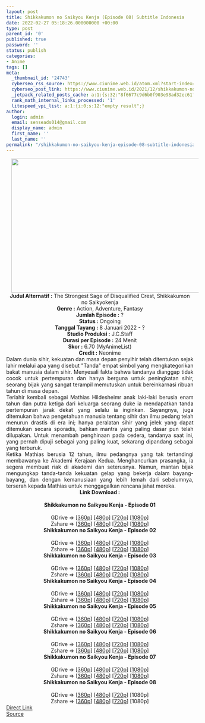 ```yaml
---
layout: post
title: Shikkakumon no Saikyou Kenja (Episode 08) Subtitle Indonesia
date: 2022-02-27 05:18:26.000000000 +00:00
type: post
parent_id: '0'
published: true
password: ''
status: publish
categories:
- Anime
tags: []
meta:
  _thumbnail_id: '24743'
  cyberseo_rss_source: https://www.ciunime.web.id/atom.xml?start-index=1
  cyberseo_post_link: https://www.ciunime.web.id/2021/12/shikkakumon-no-saikyou-kenja-subtitle.html
  _jetpack_related_posts_cache: a:1:{s:32:"8f6677c9d6b0f903e98ad32ec61f8deb";a:2:{s:7:"expires";i:1657947058;s:7:"payload";a:3:{i:0;a:1:{s:2:"id";i:25111;}i:1;a:1:{s:2:"id";i:25054;}i:2;a:1:{s:2:"id";i:24956;}}}}
  rank_math_internal_links_processed: '1'
  litespeed_vpi_list: a:1:{i:0;s:12:"empty result";}
author:
  login: admin
  email: senseads014@gmail.com
  display_name: admin
  first_name: ''
  last_name: ''
permalink: "/shikkakumon-no-saikyou-kenja-episode-08-subtitle-indonesia/"
---
```

<div class="separator" style="clear: both; text-align: center;"><a href="https://blogger.googleusercontent.com/img/a/AVvXsEgykXe5fIipLmfXPYfZWYPrPodxl0HMv4MEF_P-G-AtpMIhaC4lJNMiOKMibpug0saoxHzbZK83YnsuR5bfko7trv4lR7OCkqOpYFX8Kxvt-QwEch_M8mOo_f6XNFi3HGbG8zeKAWMZCa-Fmf7vKjvlKL2BdGa_nvKkbR_DTt3a_7B8CGgEBIRz4Q81=s1280" style="margin-left: 1em; margin-right: 1em;"><img border="0" data-original-height="720" data-original-width="1280" height="360" src="{{ site.baseurl }}/assets/2022/02/AVvXsEgykXe5fIipLmfXPYfZWYPrPodxl0HMv4MEF_P-G-AtpMIhaC4lJNMiOKMibpug0saoxHzbZK83YnsuR5bfko7trv4lR7OCkqOpYFX8Kxvt-QwEch_M8mOo_f6XNFi3HGbG8zeKAWMZCa-Fmf7vKjvlKL2BdGa_nvKkbR_DTt3a_7B8CGgEBIRz4Q81=w640-h360" width="640" /></a></div>
<div class="separator" style="clear: both; text-align: center;"></div>
<div style="text-align: center;"><b>Judul</b><b><b> Alternatif</b> :</b> The Strongest Sage of Disqualified Crest, Shikkakumon no Saikyokenja</div>
<div style="text-align: center;"><b><b>Genre :</b></b> Action, Adventure, Fantasy</div>
<div style="text-align: center;"><b>Jumlah Episode :</b> ?<br /><b>Status :&nbsp;</b>Ongoing<br /><b>Tanggal Tayang :</b> 8 Januari 2022 - ?<br /><b>Studio Produksi :</b>&nbsp;J.C.Staff<br /><b>Durasi per Episode :</b> 24 Menit</div>
<div style="text-align: center;"><b>Skor :</b> 6.70 (MyAnimeList)</div>
<div style="text-align: center;"><b>Credit :</b>&nbsp;Neonime</div>
<div style="text-align: center;"></div>
<div style="text-align: justify;">
<div>Dalam dunia sihir, kekuatan dan masa depan penyihir telah ditentukan sejak lahir melalui apa yang disebut "Tanda" empat simbol yang mengkategorikan bakat manusia dalam sihir. Menyesali fakta bahwa tandanya dianggap tidak cocok untuk pertempuran dan hanya berguna untuk peningkatan sihir, seorang bijak yang sangat terampil memutuskan untuk bereinkarnasi ribuan tahun di masa depan.</div>
<div></div>
<div>Terlahir kembali sebagai Mathias Hildesheimr anak laki-laki berusia enam tahun dan putra ketiga dari keluarga seorang duke ia mendapatkan tanda pertempuran jarak dekat yang selalu ia inginkan. Sayangnya, juga ditemukan bahwa pengetahuan manusia tentang sihir dan ilmu pedang telah menurun drastis di era ini; hanya peralatan sihir yang jelek yang dapat ditemukan secara sporadis, bahkan mantra yang paling dasar pun telah dilupakan. Untuk menambah penghinaan pada cedera, tandanya saat ini, yang pernah dipuji sebagai yang paling kuat, sekarang dipandang sebagai yang terburuk.</div>
<div></div>
<div>Ketika Mathias berusia 12 tahun, ilmu pedangnya yang tak tertandingi membawanya ke Akademi Kerajaan Kedua. Menghancurkan prasangka, ia segera membuat riak di akademi dan seterusnya. Namun, mantan bijak mengungkap tanda-tanda kekuatan gelap yang bekerja dalam bayang-bayang, dan dengan kemanusiaan yang lebih lemah dari sebelumnya, terserah kepada Mathias untuk menggagalkan rencana jahat mereka.</div>
</div>
<div style="text-align: justify;"></div>
<div style="text-align: justify;"></div>
<div style="text-align: center;">
<div style="text-align: center;">
<div style="text-align: left;">
<div style="text-align: center;"><b>Link Download :</b></div>
<div style="text-align: center;"><b><br /></b></div>
<div style="text-align: center;"><span style="text-align: left;"><b>Shikkakumon no Saikyou Kenja&nbsp;</b></span><b>- Episode 01</b></div>
<div style="text-align: center;"><b><br /></b></div>
<div style="text-align: center;">GDrive =&gt; [<a href="https://acefile.co/f/64760535/snsk-1-360p-samehadaku-care-mp4" target="_blank" rel="noopener">360p</a>] [<a href="https://acefile.co/f/64760545/snsk-1-480p-samehadaku-care-mp4" target="_blank" rel="noopener">480p</a>] [<a href="https://acefile.co/f/64760837/snsk-1-mp4hd-samehadaku-care-mp4" target="_blank" rel="noopener">720p</a>] [<a href="https://acefile.co/f/64761001/snsk-1-fullhd-samehadaku-care-mp4" target="_blank" rel="noopener">1080p</a>]</div>
<div style="text-align: center;">Zshare =&gt; [<a href="https://www119.zippyshare.com/v/XrwyiOA0/file.html" target="_blank" rel="noopener">360p</a>] [<a href="https://www119.zippyshare.com/v/dSmFiDoK/file.html" target="_blank" rel="noopener">480p</a>] [<a href="https://www119.zippyshare.com/v/OYtnpgsj/file.html" target="_blank" rel="noopener">720p</a>] [<a href="https://www29.zippyshare.com/v/2Kw9Pfip/file.html" target="_blank" rel="noopener">1080p</a>]</div>
<div style="text-align: center;"></div>
<div style="text-align: center;">
<div><span style="text-align: left;"><b>Shikkakumon no Saikyou Kenja&nbsp;</b></span><b>- Episode 02</b></div>
<div><b><br /></b></div>
<div>GDrive =&gt; [<a href="https://www.mp4upload.com/3pm78xenu09m" target="_blank" rel="noopener">360p</a>] [<a href="https://acefile.co/f/65385371/neonime_shikkakumon-02-480p-zip" target="_blank" rel="noopener">480p</a>] [<a href="https://acefile.co/f/65385719/neonime_shikkakumon-02-720p-zip" target="_blank" rel="noopener">720p</a>] [<a href="https://acefile.co/f/65386107/neonime_shikkakumon-02-1080p-zip" target="_blank" rel="noopener">1080p</a>]</div>
<div>Zshare =&gt; [<a href="https://www65.zippyshare.com/v/NNlhso8X/file.html" target="_blank" rel="noopener">360p</a>] [<a href="https://www14.zippyshare.com/v/cE6aX72o/file.html" target="_blank" rel="noopener">480p</a>] [<a href="https://www113.zippyshare.com/v/YiHwi8hT/file.html" target="_blank" rel="noopener">720p</a>] [<a href="https://www51.zippyshare.com/v/VsVPbNy3/file.html" target="_blank" rel="noopener">1080p</a>]</div>
<div></div>
<div>
<div><span style="text-align: left;"><b>Shikkakumon no Saikyou Kenja&nbsp;</b></span><b>- Episode 03</b></div>
<div><b><br /></b></div>
<div>GDrive =&gt; [<a href="https://www.mp4upload.com/eyw56kc1mnjo" target="_blank" rel="noopener">360p</a>] [<a href="https://acefile.co/f/66000984/neonime_shikkakumon-03-480p-zip" target="_blank" rel="noopener">480p</a>] [<a href="https://acefile.co/f/66001363/neonime_shikkakumon-03-720p-zip" target="_blank" rel="noopener">720p</a>] [<a href="https://acefile.co/f/66001938/neonime_shikkakumon-03-1080p-zip" target="_blank" rel="noopener">1080p</a>]</div>
<div>Zshare =&gt; [<a href="https://www69.zippyshare.com/v/s2EQQw1k/file.html" target="_blank" rel="noopener">360p</a>] [<a href="https://www76.zippyshare.com/v/hTAHBSBv/file.html" target="_blank" rel="noopener">480p</a>] [<a href="https://www66.zippyshare.com/v/epIePwxI/file.html" target="_blank" rel="noopener">720p</a>] [<a href="https://www46.zippyshare.com/v/2qFmo9y9/file.html" target="_blank" rel="noopener">1080p</a>]</div>
</div>
<div></div>
<div>
<div><span style="text-align: left;"><b>Shikkakumon no Saikyou Kenja&nbsp;</b></span><b>- Episode 04</b></div>
<div><b><br /></b></div>
<div>GDrive =&gt; [<a href="https://www.mp4upload.com/bcc5qbtbvryw" target="_blank" rel="noopener">360p</a>] [<a href="https://acefile.co/f/66600518/neonime_shikkakumon-04-480p-zip" target="_blank" rel="noopener">480p</a>] [<a href="https://acefile.co/f/66600843/neonime_shikkakumon-04-720p-zip" target="_blank" rel="noopener">720p</a>] [<a href="https://acefile.co/f/66601368/neonime_shikkakumon-04-1080p-zip" target="_blank" rel="noopener">1080p</a>]</div>
<div>Zshare =&gt; [<a href="https://www30.zippyshare.com/v/0GVtMCHo/file.html" target="_blank" rel="noopener">360p</a>] [<a href="https://www70.zippyshare.com/v/c9eSG34m/file.html" target="_blank" rel="noopener">480p</a>] [<a href="https://www108.zippyshare.com/v/FDU1I71e/file.html" target="_blank" rel="noopener">720p</a>] [<a href="https://www98.zippyshare.com/v/ex3v1iEt/file.html" target="_blank" rel="noopener">1080p</a>]</div>
</div>
<div></div>
<div>
<div><span style="text-align: left;"><b>Shikkakumon no Saikyou Kenja&nbsp;</b></span><b>- Episode 05</b></div>
<div><b><br /></b></div>
<div>GDrive =&gt; [<a href="https://www.mp4upload.com/c9h4k0gmh49h" target="_blank" rel="noopener">360p</a>] [<a href="https://acefile.co/f/67199248/neonime_snsk-5-480p-zip" target="_blank" rel="noopener">480p</a>] [<a href="https://acefile.co/f/67199563/neonime_snsk-5-720p-zip" target="_blank" rel="noopener">720p</a>] [<a href="https://acefile.co/f/67199956/neonime_snsk-5-1080p-zip" target="_blank" rel="noopener">1080p</a>]</div>
<div>Zshare =&gt; [<a href="https://www114.zippyshare.com/v/0AYaX8wK/file.html" target="_blank" rel="noopener">360p</a>] [<a href="https://www111.zippyshare.com/v/ooKXLhs0/file.html" target="_blank" rel="noopener">480p</a>] [<a href="https://www65.zippyshare.com/v/Q9STWloo/file.html" target="_blank" rel="noopener">720p</a>] [<a href="https://www90.zippyshare.com/v/jxgi4mTe/file.html" target="_blank" rel="noopener">1080p</a>]</div>
</div>
<div></div>
<div>
<div><span style="text-align: left;"><b>Shikkakumon no Saikyou Kenja&nbsp;</b></span><b>- Episode 06</b></div>
<div><b><br /></b></div>
<div>GDrive =&gt; [<a href="https://acefile.co/f/67790946/snsk-6-360p-samehadaku-care-mp4" target="_blank" rel="noopener">360p</a>] [<a href="https://acefile.co/f/67790955/snsk-6-480p-samehadaku-care-mp4" target="_blank" rel="noopener">480p</a>] [<a href="https://acefile.co/f/67791361/snsk-6-mp4hd-samehadaku-care-mp4" target="_blank" rel="noopener">720p</a>] [<a href="https://acefile.co/f/67791967/snsk-6-fullhd-samehadaku-care-mp4" target="_blank" rel="noopener">1080p</a>]</div>
<div>Zshare =&gt; [<a href="https://www20.zippyshare.com/v/jfwF4KDf/file.html" target="_blank" rel="noopener">360p</a>] [<a href="https://www20.zippyshare.com/v/eOlGEgk9/file.html" target="_blank" rel="noopener">480p</a>] [<a href="https://www20.zippyshare.com/v/Uq2irODv/file.html" target="_blank" rel="noopener">720p</a>] [<a href="https://www51.zippyshare.com/v/QBTkK3lF/file.html" target="_blank" rel="noopener">1080p</a>]</div>
</div>
<div></div>
<div>
<div><span style="text-align: left;"><b>Shikkakumon no Saikyou Kenja&nbsp;</b></span><b>- Episode 07</b></div>
<div><b><br /></b></div>
<div>GDrive =&gt; [<a href="https://acefile.co/f/68427402/snsk-7-360p-samehadaku-care-mp4" target="_blank" rel="noopener">360p</a>] [<a href="https://acefile.co/f/68436333/neonime_snsk-7-480p-zip" target="_blank" rel="noopener">480p</a>] [<a href="https://acefile.co/f/68436513/neonime_snsk-7-720p-zip" target="_blank" rel="noopener">720p</a>] [<a href="https://acefile.co/f/68436848/neonime_snsk-7-1080p-zip" target="_blank" rel="noopener">1080p</a>]</div>
<div>Zshare =&gt; [<a href="https://www59.zippyshare.com/v/nFr7w8Xi/file.html" target="_blank" rel="noopener">360p</a>] [<a href="https://www1.zippyshare.com/v/CtMfKiKB/file.html" target="_blank" rel="noopener">480p</a>] [<a href="https://www20.zippyshare.com/v/uCpSR2KW/file.html" target="_blank" rel="noopener">720p</a>] [<a href="https://www93.zippyshare.com/v/ggQw3Wpf/file.html" target="_blank" rel="noopener">1080p</a>]</div>
</div>
<div></div>
<div>
<div><span style="text-align: left;"><b>Shikkakumon no Saikyou Kenja&nbsp;</b></span><b>- Episode 08</b></div>
<div><b><br /></b></div>
<div>GDrive =&gt; [<a href="https://www.mp4upload.com/8v77apd18g1b" target="_blank" rel="noopener">360p</a>] [<a href="https://acefile.co/f/68969087/neonime_shikkakumon-08-480p-zip" target="_blank" rel="noopener">480p</a>] [<a href="https://acefile.co/f/68969675/neonime_shikkakumon-08-720p-zip" target="_blank" rel="noopener">720p</a>] [1080p]</div>
<div>Zshare =&gt; [<a href="https://www10.zippyshare.com/v/IlWBFCE5/file.html" target="_blank" rel="noopener">360p</a>] [<a href="https://www39.zippyshare.com/v/4HC6EicQ/file.html" target="_blank" rel="noopener">480p</a>] [<a href="https://www31.zippyshare.com/v/eDtNdCnq/file.html" target="_blank" rel="noopener">720p</a>] [1080p]</div>
</div>
</div>
</div>
</div>
</div>
<link rel="stylesheet" href="https://cdnjs.cloudflare.com/ajax/libs/font-awesome/4.7.0/css/font-awesome.min.css" />
<div class="divbtn"> <a href="https://handymansurrender.com/fihup8buzv?key=94550f7ce39444073321dde3b8782f97" class="btn"><i class="fa fa-download"></i> Direct Link</a> <br /><a href="https://www.ciunime.web.id/2021/12/shikkakumon-no-saikyou-kenja-subtitle.html">Source</a> </div>
